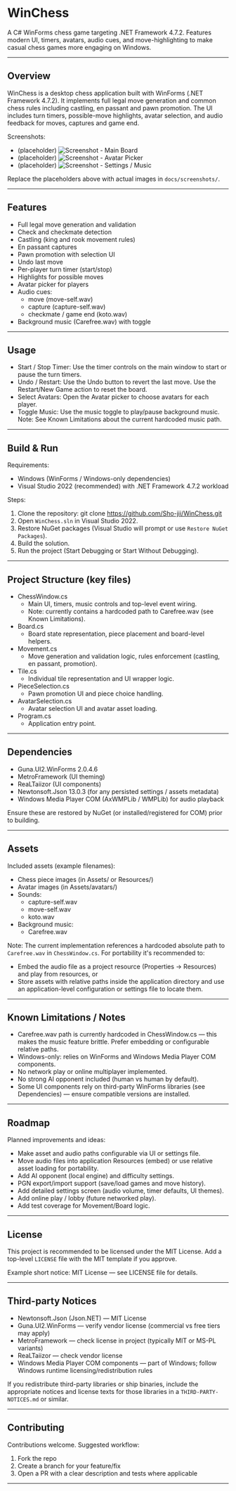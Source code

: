 # WinChess

A C# WinForms chess game targeting .NET Framework 4.7.2. Features modern UI, timers, avatars, audio cues, and move-highlighting to make casual chess games more engaging on Windows.

---

## Overview

WinChess is a desktop chess application built with WinForms (.NET Framework 4.7.2). It implements full legal move generation and common chess rules including castling, en passant and pawn promotion. The UI includes turn timers, possible-move highlights, avatar selection, and audio feedback for moves, captures and game end.

Screenshots:
- (placeholder) ![Screenshot - Main Board](docs/screenshots/main-board.png)
- (placeholder) ![Screenshot - Avatar Picker](docs/screenshots/avatar-picker.png)
- (placeholder) ![Screenshot - Settings / Music](docs/screenshots/settings-music.png)

Replace the placeholders above with actual images in `docs/screenshots/`.

---

## Features

- Full legal move generation and validation
- Check and checkmate detection
- Castling (king and rook movement rules)
- En passant captures
- Pawn promotion with selection UI
- Undo last move
- Per-player turn timer (start/stop)
- Highlights for possible moves
- Avatar picker for players
- Audio cues:
  - move (move-self.wav)
  - capture (capture-self.wav)
  - checkmate / game end (koto.wav)
- Background music (Carefree.wav) with toggle

---

## Usage

- Start / Stop Timer: Use the timer controls on the main window to start or pause the turn timers.
- Undo / Restart: Use the Undo button to revert the last move. Use the Restart/New Game action to reset the board.
- Select Avatars: Open the Avatar picker to choose avatars for each player.
- Toggle Music: Use the music toggle to play/pause background music. Note: See Known Limitations about the current hardcoded music path.

---

## Build & Run

Requirements:
- Windows (WinForms / Windows-only dependencies)
- Visual Studio 2022 (recommended) with .NET Framework 4.7.2 workload

Steps:
1. Clone the repository:
   git clone https://github.com/Sho-jii/WinChess.git
2. Open `WinChess.sln` in Visual Studio 2022.
3. Restore NuGet packages (Visual Studio will prompt or use `Restore NuGet Packages`).
4. Build the solution.
5. Run the project (Start Debugging or Start Without Debugging).

---

## Project Structure (key files)

- ChessWindow.cs
  - Main UI, timers, music controls and top-level event wiring.
  - Note: currently contains a hardcoded path to Carefree.wav (see Known Limitations).
- Board.cs
  - Board state representation, piece placement and board-level helpers.
- Movement.cs
  - Move generation and validation logic, rules enforcement (castling, en passant, promotion).
- Tile.cs
  - Individual tile representation and UI wrapper logic.
- PieceSelection.cs
  - Pawn promotion UI and piece choice handling.
- AvatarSelection.cs
  - Avatar selection UI and avatar asset loading.
- Program.cs
  - Application entry point.

---

## Dependencies

- Guna.UI2.WinForms 2.0.4.6
- MetroFramework (UI theming)
- ReaLTaiizor (UI components)
- Newtonsoft.Json 13.0.3 (for any persisted settings / assets metadata)
- Windows Media Player COM (AxWMPLib / WMPLib) for audio playback

Ensure these are restored by NuGet (or installed/registered for COM) prior to building.

---

## Assets

Included assets (example filenames):
- Chess piece images (in Assets/ or Resources/)
- Avatar images (in Assets/avatars/)
- Sounds:
  - capture-self.wav
  - move-self.wav
  - koto.wav
- Background music:
  - Carefree.wav

Note: The current implementation references a hardcoded absolute path to `Carefree.wav` in `ChessWindow.cs`. For portability it's recommended to:
- Embed the audio file as a project resource (Properties → Resources) and play from resources, or
- Store assets with relative paths inside the application directory and use an application-level configuration or settings file to locate them.

---

## Known Limitations / Notes

- Carefree.wav path is currently hardcoded in ChessWindow.cs — this makes the music feature brittle. Prefer embedding or configurable relative paths.
- Windows-only: relies on WinForms and Windows Media Player COM components.
- No network play or online multiplayer implemented.
- No strong AI opponent included (human vs human by default).
- Some UI components rely on third-party WinForms libraries (see Dependencies) — ensure compatible versions are installed.

---

## Roadmap

Planned improvements and ideas:
- Make asset and audio paths configurable via UI or settings file.
- Move audio files into application Resources (embed) or use relative asset loading for portability.
- Add AI opponent (local engine) and difficulty settings.
- PGN export/import support (save/load games and move history).
- Add detailed settings screen (audio volume, timer defaults, UI themes).
- Add online play / lobby (future networked play).
- Add test coverage for Movement/Board logic.

---

## License

This project is recommended to be licensed under the MIT License. Add a top-level `LICENSE` file with the MIT template if you approve.

Example short notice:
MIT License — see LICENSE file for details.

---

## Third-party Notices

- Newtonsoft.Json (Json.NET) — MIT License
- Guna.UI2.WinForms — verify vendor license (commercial vs free tiers may apply)
- MetroFramework — check license in project (typically MIT or MS-PL variants)
- ReaLTaiizor — check vendor license
- Windows Media Player COM components — part of Windows; follow Windows runtime licensing/redistribution rules

If you redistribute third-party libraries or ship binaries, include the appropriate notices and license texts for those libraries in a `THIRD-PARTY-NOTICES.md` or similar.

---

## Contributing

Contributions welcome. Suggested workflow:
1. Fork the repo
2. Create a branch for your feature/fix
3. Open a PR with a clear description and tests where applicable

---

